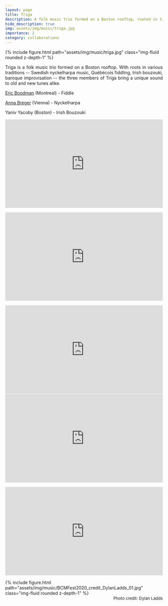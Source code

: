 ```yaml
---
layout: page
title: Triga
description: A folk music trio formed on a Boston rooftop, rooted in traditions from Austria to Sweden to Quebec.
hide_description: true
img: assets/img/music/triga.jpg
importance: 2
category: collaborations
---
```


<div class="row">
    <div class="col-sm mt-3 mt-md-0">
        {% include figure.html path="assets/img/music/triga.jpg" class="img-fluid rounded z-depth-1" %}
    </div>
    <div class="col-sm mt-3 mt-md-0">
    	<p style="text-align: justify;">
		Triga is a folk music trio formed on a Boston rooftop. With roots in various traditions -- Swedish nyckelharpa music, Québécois fiddling, Irish bouzouki, baroque improvisation -- the three members of Triga bring a unique sound to old and new tunes alike.
	</p>
	<p>
		<a href="http://www.ericboodman.com" target="_blank" rel="noopener noreferrer">Eric Boodman</a> (Montreal) - Fiddle
	</p>
	<p>
		<a href="http://www.annabreger.com" target="_blank" rel="noopener noreferrer">Anna Breger</a> (Vienna) - Nyckelharpa
	</p>
	<p>
		Yaniv Yacoby (Boston) - Irish Bouzouki
	</p>
    </div>
</div>

<p></p>

<div class="row">
    <div class="col-sm mt-3 mt-md-0">
    	 <div style="position:relative;height:0px;padding-bottom:56%;margin:0px auto;">
	      <iframe style="position:absolute;top:0px;left:0px;width:100%;height:100%;" width="640" height="360" src="https://www.youtube.com/embed/5r7v7rvfjPM?rel=0&amp;color=white" frameborder="0" allowfullscreen=""></iframe>
	 </div>
    </div>
</div>

<p></p>

<div class="row">
    <div class="col-sm mt-3 mt-md-0">
    	 <div style="position:relative;height:0px;padding-bottom:56%;margin:0px auto;">
	      <iframe style="position:absolute;top:0px;left:0px;width:100%;height:100%;" width="640" height="360" src="https://www.youtube.com/embed/lnge056jI5s?rel=0&amp;color=white" frameborder="0" allowfullscreen=""></iframe>
	 </div>
    </div>
</div>

<p></p>

<div class="row">
    <div class="col-sm mt-3 mt-md-0">
    	 <div style="position:relative;height:0px;padding-bottom:56%;margin:0px auto;">
	      <iframe style="position:absolute;top:0px;left:0px;width:100%;height:100%;" width="1280" height="720" src="https://www.youtube.com/embed/IaWIRn4EHug?rel=0&amp;color=white" frameborder="0" allowfullscreen=""></iframe>
	 </div>
    </div>
    <div class="col-sm mt-3 mt-md-0">
    	 <div style="position:relative;height:0px;padding-bottom:56%;margin:0px auto;">
	      <iframe style="position:absolute;top:0px;left:0px;width:100%;height:100%;" width="640" height="360" src="https://www.youtube.com/embed/UVvEqkboHXk?rel=0&amp;color=white" frameborder="0" allowfullscreen=""></iframe>
	 </div>
    </div>
</div>

<p></p>

<div class="row">
    <div class="col-sm mt-3 mt-md-0">
    	 <div style="position:relative;height:0px;padding-bottom:56%;margin:0px auto;">
	      <iframe style="position:absolute;top:0px;left:0px;width:100%;height:100%;" width="640" height="360" src="https://www.youtube.com/embed/GGRJCdv2FDA?rel=0&amp;color=white" frameborder="0" allowfullscreen=""></iframe>
	 </div>
    </div>
</div>

<p></p>

<div class="row">
    <div class="col-sm mt-3 mt-md-0">
        {% include figure.html path="assets/img/music/BCMFest2020_credit_DylanLadds_01.jpg" class="img-fluid rounded z-depth-1" %}
	<div style="text-align: right; font-size: small;">
	    Photo credit: Dylan Ladds
	</div>
    </div>
</div>
